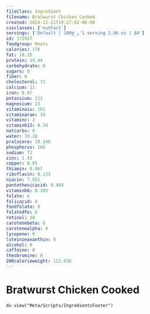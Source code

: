 ```yaml
---
fileClass: Ingredient
filename: Bratwurst Chicken Cooked
created: 2024-12-21T19:27:02-06:00
cssclasses: ['nutFact']
servings: ['Default | 100g','1 serving 2.96 oz | 84']
id: 172957
foodgroup: Meats
calories: 176
fat: 10.35
protein: 19.44
carbohydrate: 0
sugars: 0
fiber: 0
cholesterol: 71
calcium: 11
iron: 0.87
potassium: 211
magnesium: 23
vitaminaiu: 101
vitaminarae: 30
vitaminc: 2
vitaminb12: 0.34
netcarbs: 0
water: 70.28
pralscore: 10.246
phosphorus: 160
sodium: 72
zinc: 1.43
copper: 0.05
thiamin: 0.067
riboflavin: 0.133
niacin: 7.551
pantothenicacid: 0.964
vitaminb6: 0.385
folate: 6
folicacid: 0
foodfolate: 6
folatedfe: 6
retinol: 30
carotenebeta: 0
carotenealpha: 0
lycopene: 0
luteinzeaxanthin: 0
alcohol: 0
caffeine: 0
theobromine: 0
200calorieweight: 113.636
---
```


# Bratwurst Chicken Cooked

```dataviewjs
dv.view("Meta/Scripts/IngredientsFooter")
```